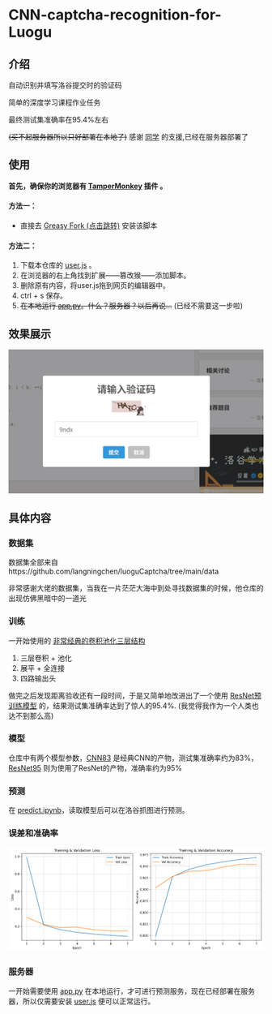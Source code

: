# CNN-captcha-recognition-for-Luogu



## 介绍

自动识别并填写洛谷提交时的验证码

简单的深度学习课程作业任务

最终测试集准确率在95.4%左右

~~(买不起服务器所以只好部署在本地了)~~
感谢 [同学](https://github.com/Hanserneko) 的支援,已经在服务器部署了

## 使用

  **首先，确保你的浏览器有 [TamperMonkey](https://www.tampermonkey.net/) 插件 。**
  
#### 方法一：
  
- 直接去 [Greasy Fork (点击跳转)](https://greasyfork.org/zh-CN/scripts/539208-%E6%B4%9B%E8%B0%B7%E9%AA%8C%E8%AF%81%E7%A0%81%E8%87%AA%E5%8A%A8%E8%AF%86%E5%88%AB%E5%B9%B6%E5%A1%AB%E5%86%99) 安装该脚本

#### 方法二：
  
1. 下载本仓库的 [user.js](./user.js) 。
2. 在浏览器的右上角找到扩展——篡改猴——添加脚本。
3. 删除原有内容，将user.js拖到网页的编辑器中。
4. ctrl + s 保存。
5. ~~在本地运行 [app.py](./app.py)。什么？服务器？以后再说...~~
   (已经不需要这一步啦)
   
## 效果展示
![img](./picture/dis.gif)

## 具体内容

### 数据集
数据集全部来自https://github.com/langningchen/luoguCaptcha/tree/main/data

非常感谢大佬的数据集，当我在一片茫茫大海中到处寻找数据集的时候，他仓库的出现仿佛黑暗中的一道光

### 训练

一开始使用的 [非常经典的卷积池化三层结构](./CNNtrain.ipynb)

  1. 三层卷积 + 池化
  2. 展平 + 全连接
  3. 四路输出头

做完之后发现距离验收还有一段时间，于是又简单地改进出了一个使用 [ResNet预训练模型](./RN_train.ipynb) 的，结果测试集准确率达到了惊人的95.4%.
(我觉得我作为一个人类也达不到那么高)

### 模型
仓库中有两个模型参数，[CNN83](CNN83.pth) 是经典CNN的产物，测试集准确率约为83%，[ResNet95](ResNet95.pth) 则为使用了ResNet的产物，准确率约为95%

### 预测

在 [predict.ipynb](predict.ipynb)，读取模型后可以在洛谷抓图进行预测。


### 误差和准确率

![img](./picture/loss_acc.png)

### 服务器

一开始需要使用 [app.py](app.py) 在本地运行，才可进行预测服务，现在已经部署在服务器，所以仅需要安装 [user.js](user.js) 便可以正常运行。